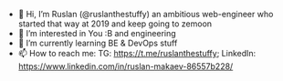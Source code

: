 - 👋 Hi, I’m Ruslan (@ruslanthestuffy) an ambitious web-engineer who started that way at 2019 and keep going to zemoon
- 👀 I’m interested in You :B and engineering
- 🌱 I’m currently learning BE & DevOps stuff
- 📫 How to reach me: TG: https://t.me/ruslanthestuffy; LinkedIn: https://www.linkedin.com/in/ruslan-makaev-86557b228/

<!---
ruslanthestuffy/ruslanthestuffy is a ✨ special ✨ repository because its `README.md` (this file) appears on your GitHub profile.
You can click the Preview link to take a look at your changes.
--->

